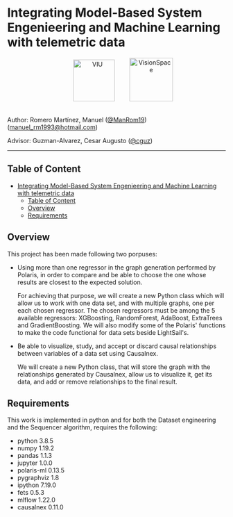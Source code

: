 # Integrating Model-Based System Engenieering and Machine Learning with telemetric data

<div align=center>
  <a href="https://www.universidadviu.com/es/"><img src="https://user-images.githubusercontent.com/15159632/155946766-9bf49086-a07f-473c-a703-65c1cc739c9c.png" alt="VIU" title="VIU" hspace="30" height="96px" /></a>
<a href="http://visionspace.com/"><img src="https://user-images.githubusercontent.com/15159632/117484138-f7920900-af66-11eb-8def-6e9880860c4a.png" alt="VisionSpace" title="VisionSpace" height="100px" /></a>
</div>

<br/>

Author: Romero Martínez, Manuel ([@ManRom19](https://github.com/ManRom19)) (manuel_rm1993@hotmail.com)

Advisor: Guzman-Alvarez, Cesar Augusto ([@cguz](https://github.com/cguz)) 

---

## Table of Content

- [Integrating Model-Based System Engenieering and Machine Learning with telemetric data](#integrating-model-based-system-engenieering-and-machine-learning-with-telemetric-data)
	- [Table of Content](#table-of-content)
	- [Overview](#overview)
	- [Requirements](#requirements)
  
## Overview

This project has been made following two porpuses:

- Using more than one regressor in the graph generation performed by Polaris, in order to compare and be able to choose the one whose results are closest to the expected solution.

	For achieving that purpose, we will create a new Python class which will allow us to work with one data set, and with multiple graphs, one per
	each chosen regressor. The chosen regressors must be among the 5 available regressors: XGBoosting, RandomForest, AdaBoost, ExtraTrees and GradientBoosting.
	We will also modify some of the Polaris' functions to make the code functional for data sets beside LightSail's. 

- Be able to visualize, study, and accept or discard causal relationships between variables of a data set using Causalnex.
  
	We will create a new Python class, that will store the graph with the relationships generated by Causalnex, allow us to visualize it, get its data, and add or remove relationships to the final result. 







## Requirements

This work is implemented in python and for both the Dataset engineering and the Sequencer algorithm, requires the following:

- python 3.8.5
- numpy 1.19.2
- pandas 1.1.3
- jupyter 1.0.0
- polaris-ml 0.13.5
- pygraphviz 1.8
- ipython 7.19.0
- fets 0.5.3
- mlflow 1.22.0
- causalnex 0.11.0

